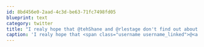 ```yaml
---
id: 8bd456e0-2aad-4c3d-be63-71fc7498fd05
blueprint: text
category: twitter
title: "I realy hope that @tehShane and @rlestage don't find out about onx.ms"
caption: 'I realy hope that <span class="username username_linked">@<a href="https://twitter.com/tehShane" title="Shane Lawrence">tehShane</a></span> and @rlestage don''t find out about <a href="https://www.onx.ms/" title="https://www.onx.ms/" class="link link_untco">onx.ms</a>'
---
```

